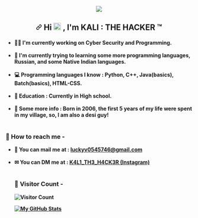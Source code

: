<p align="center"<a href="https://en.wikipedia.org/wiki/india"><img src="https://img.shields.io/badge/FROM-INDIA-green?colorA=%23FF9933&amp;colorB=%23138808&amp;style=for-the-badge"></img></a></p>
<h2 align="center">
<a id="user-content-hi--im-kali--the-hacker" class="anchor" aria-hidden="true" href="#hi--im-kali--the-hacker"><svg class="octicon octicon-link" viewBox="0 0 16 16" version="1.1" width="16" height="16" aria-hidden="true"><path fill-rule="evenodd" d="M7.775 3.275a.75.75 0 001.06 1.06l1.25-1.25a2 2 0 112.83 2.83l-2.5 2.5a2 2 0 01-2.83 0 .75.75 0 00-1.06 1.06 3.5 3.5 0 004.95 0l2.5-2.5a3.5 3.5 0 00-4.95-4.95l-1.25 1.25zm-4.69 9.64a2 2 0 010-2.83l2.5-2.5a2 2 0 012.83 0 .75.75 0 001.06-1.06 3.5 3.5 0 00-4.95 0l-2.5 2.5a3.5 3.5 0 004.95 4.95l1.25-1.25a.75.75 0 00-1.06-1.06l-1.25 1.25a2 2 0 01-2.83 0z"></path></svg></a>
Hi 
<g-emoji class="g-emoji" alias="wave" fallback-src="https://github.githubassets.com/images/icons/emoji/unicode/1f44b.png"><img class="emoji" alt="wave" height="20" width="20" src="https://github.githubassets.com/images/icons/emoji/unicode/1f44b.png"></g-emoji>
, I'm KALI : THE HACKER ™
</h2>

<h4>
  <ul>
    <li>
      👨‍💻 I'm currently working on <strong>Cyber Security</strong> and <strong>Programming</strong>.<br><br>
    </li>
    <li>
      🧠 I'm currently trying to learning some more <strong>programming languages</strong>, <strong>Russian<strong>, and some <strong>Native Indian languages</strong>.<br><br>
    </li>
    <li>
      💻 Programming languages I know : Python, C++, Java(basics), Batch(basics), HTML-CSS.<br><br>
    </li>
    <li>
      🏫 Education : Currently in High school.<br><br>
    </li>
    <li>
      📖 Some more info : Born in 2006, the first 5 years of my life were spent in my village, so, I am also a desi guy!<br><br>
  </ul>
 </h4>
  
  <h3>📮 How to reach me -</h3>
  <ul>
    <li>
      📧 You can mail me at : <a href="https://mail.google.com/mail/u/0/#inbox?compose=DmwnWtMmTfLwLvGfsKMfWttrkTkBJnZTPkRtGBLJQKqtWwgwDGLdQPZFbGqdWCbcPJFkJLljThVB" target="_blank" rel="noopener noreferrer">luckyv0545746@gmail.com</a><br><br>
    </li>
    <li>
      ✉ You can DM me at : <a href="https://www.instagram.com/k4l1_th3_h4ck3r_" target="_blank" rel="noopener noreferrer">K4L1_TH3_H4CK3R (Instagram)</a><br><br>
     </li>
  
 <h3>👀 Visitor Count - </h3>
  
![Visitor Count](https://profile-counter.glitch.me/luckyverma-sudo/count.svg)
    
[![My GitHub Stats](https://github-readme-stats.vercel.app/api/?username=luckyverma-sudo&count_private=true&theme=tokyonight&showicons=true)]()

